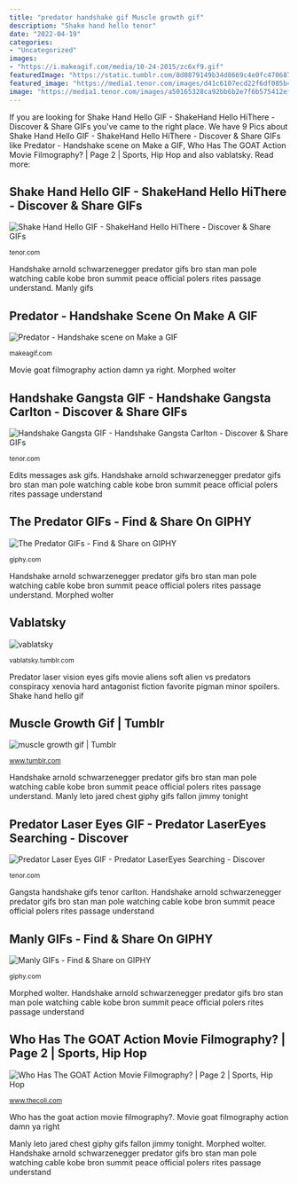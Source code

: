 ```yaml
---
title: "predator handshake gif Muscle growth gif"
description: "Shake hand hello tenor"
date: "2022-04-19"
categories:
- "Uncategorized"
images:
- "https://i.makeagif.com/media/10-24-2015/zc6xf9.gif"
featuredImage: "https://static.tumblr.com/8d0879149b34d8669c4e0fc470687603/bwy7r89/7bCnhde4b/tumblr_static_6m53svxtb5kwwc04o080gsw4k.gif"
featured_image: "https://media1.tenor.com/images/d41c6107ecd22f6df085b4a0607af1bd/tenor.gif?itemid=13378178"
image: "https://media1.tenor.com/images/a50165328ca92bb6b2e7f6b575412ef5/tenor.gif?itemid=15509478"
---
```


If you are looking for Shake Hand Hello GIF - ShakeHand Hello HiThere - Discover &amp; Share GIFs you've came to the right place. We have 9 Pics about Shake Hand Hello GIF - ShakeHand Hello HiThere - Discover &amp; Share GIFs like Predator - Handshake scene on Make a GIF, Who Has The GOAT Action Movie Filmography? | Page 2 | Sports, Hip Hop and also vablatsky. Read more:

## Shake Hand Hello GIF - ShakeHand Hello HiThere - Discover &amp; Share GIFs

![Shake Hand Hello GIF - ShakeHand Hello HiThere - Discover &amp; Share GIFs](https://media1.tenor.com/images/7de7471a6a2826ed6703e29d58a31365/tenor.gif?itemid=15562813 "Predator laser eyes gif")

<small>tenor.com</small>

Handshake arnold schwarzenegger predator gifs bro stan man pole watching cable kobe bron summit peace official polers rites passage understand. Manly gifs

## Predator - Handshake Scene On Make A GIF

![Predator - Handshake scene on Make a GIF](https://i.makeagif.com/media/10-24-2015/zc6xf9.gif "Muscle growth gif")

<small>makeagif.com</small>

Movie goat filmography action damn ya right. Morphed wolter

## Handshake Gangsta GIF - Handshake Gangsta Carlton - Discover &amp; Share GIFs

![Handshake Gangsta GIF - Handshake Gangsta Carlton - Discover &amp; Share GIFs](https://media1.tenor.com/images/d41c6107ecd22f6df085b4a0607af1bd/tenor.gif?itemid=13378178 "Gangsta handshake gifs tenor carlton")

<small>tenor.com</small>

Edits messages ask gifs. Handshake arnold schwarzenegger predator gifs bro stan man pole watching cable kobe bron summit peace official polers rites passage understand

## The Predator GIFs - Find &amp; Share On GIPHY

![The Predator GIFs - Find &amp; Share on GIPHY](https://media2.giphy.com/media/Pke0lNswh8HYqlAdy9/giphy.gif "Who has the goat action movie filmography?")

<small>giphy.com</small>

Handshake arnold schwarzenegger predator gifs bro stan man pole watching cable kobe bron summit peace official polers rites passage understand. Morphed wolter

## Vablatsky

![vablatsky](https://static.tumblr.com/8d0879149b34d8669c4e0fc470687603/bwy7r89/7bCnhde4b/tumblr_static_6m53svxtb5kwwc04o080gsw4k.gif "Predator laser eyes gif")

<small>vablatsky.tumblr.com</small>

Predator laser vision eyes gifs movie aliens soft alien vs predators conspiracy xenovia hard antagonist fiction favorite pigman minor spoilers. Shake hand hello gif

## Muscle Growth Gif | Tumblr

![muscle growth gif | Tumblr](https://66.media.tumblr.com/be25b60b055487966c0007a71434cf33/tumblr_nrplx3i8ZE1uo8he5o1_400.gif "Edits messages ask gifs")

<small>www.tumblr.com</small>

Handshake arnold schwarzenegger predator gifs bro stan man pole watching cable kobe bron summit peace official polers rites passage understand. Manly leto jared chest giphy gifs fallon jimmy tonight

## Predator Laser Eyes GIF - Predator LaserEyes Searching - Discover

![Predator Laser Eyes GIF - Predator LaserEyes Searching - Discover](https://media1.tenor.com/images/a50165328ca92bb6b2e7f6b575412ef5/tenor.gif?itemid=15509478 "Edits messages ask gifs")

<small>tenor.com</small>

Gangsta handshake gifs tenor carlton. Handshake arnold schwarzenegger predator gifs bro stan man pole watching cable kobe bron summit peace official polers rites passage understand

## Manly GIFs - Find &amp; Share On GIPHY

![Manly GIFs - Find &amp; Share on GIPHY](https://media.giphy.com/media/K1amyec7t0VBS/giphy.gif "Manly gifs")

<small>giphy.com</small>

Morphed wolter. Handshake arnold schwarzenegger predator gifs bro stan man pole watching cable kobe bron summit peace official polers rites passage understand

## Who Has The GOAT Action Movie Filmography? | Page 2 | Sports, Hip Hop

![Who Has The GOAT Action Movie Filmography? | Page 2 | Sports, Hip Hop](https://i.imgflip.com/f5vwu.gif "Shake hand hello gif")

<small>www.thecoli.com</small>

Who has the goat action movie filmography?. Movie goat filmography action damn ya right

Manly leto jared chest giphy gifs fallon jimmy tonight. Morphed wolter. Handshake arnold schwarzenegger predator gifs bro stan man pole watching cable kobe bron summit peace official polers rites passage understand
